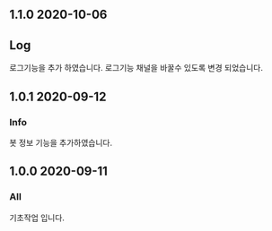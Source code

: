## 1.1.0 2020-10-06

## Log

로그기능을 추가 하였습니다.
로그기능 채널을 바꿀수 있도록 변경 되었습니다.

## 1.0.1 2020-09-12

### Info

봇 정보 기능을 추가하였습니다.

## 1.0.0 2020-09-11

### All

기초작업 입니다.
